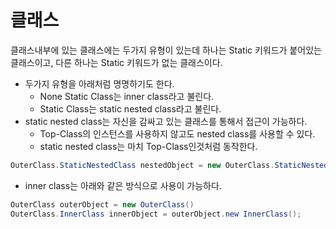 

# 클래스
클래스내부에 있는 클래스에는 두가지 유형이 있는데 하나는 Static 키워드가 붙어있는 클래스이고, 다른 하나는 Static 키워드가 없는 클래스이다.
- 두가지 유형을 아래처럼 명명하기도 한다.
  - None Static Class는 inner class라고 불린다.
  - Static Class는 static nested class라고 불린다.
- static nested class는 자신을 감싸고 있는 클래스를 통해서 접근이 가능하다.
  - Top-Class의 인스턴스를 사용하지 않고도 nested class를 사용할 수 있다.
  - static nested class는 마치 Top-Class인것처럼 동작한다.
```java
OuterClass.StaticNestedClass nestedObject = new OuterClass.StaticNestedClass();
```
- inner class는 아래와 같은 방식으로 사용이 가능하다.
```java
OuterClass outerObject = new OuterClass()
OuterClass.InnerClass innerObject = outerObject.new InnerClass();
```
